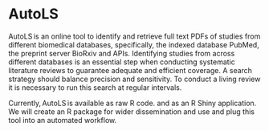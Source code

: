 # AutoLS
AutoLS is an online tool to identify and retrieve full text PDFs of studies from different biomedical databases, specifically, the indexed database PubMed, the preprint server BioRxiv and APIs. Identifying studies from across different databases is an essential step when conducting systematic literature reviews to guarantee adequate and efficient coverage. A search strategy should balance precision and sensitivity. To conduct a living review it is necessary to run this search at regular intervals. 

Currently, AutoLS is available as raw R code. and as an R Shiny application. We will create an R package for wider dissemination and use and plug this tool into an automated workflow. 

 

